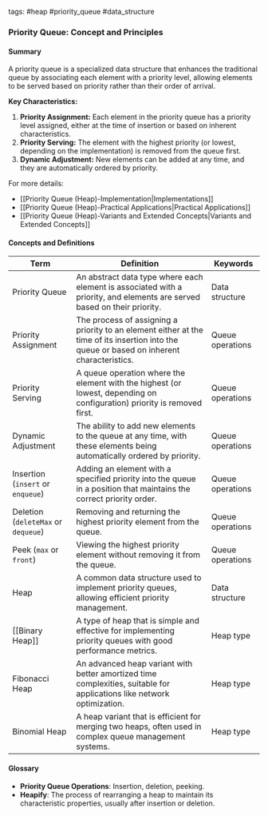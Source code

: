 tags: #heap #priority_queue #data_structure

### Priority Queue: Concept and Principles

#### Summary

A priority queue is a specialized data structure that enhances the traditional queue by associating each element with a priority level, allowing elements to be served based on priority rather than their order of arrival.

**Key Characteristics:**
1. **Priority Assignment:** Each element in the priority queue has a priority level assigned, either at the time of insertion or based on inherent characteristics.
2. **Priority Serving:** The element with the highest priority (or lowest, depending on the implementation) is removed from the queue first.
3. **Dynamic Adjustment:** New elements can be added at any time, and they are automatically ordered by priority.

For more details:
- [[Priority Queue (Heap)-Implementation|Implementations]]
- [[Priority Queue (Heap)-Practical Applications|Practical Applications]]
- [[Priority Queue (Heap)-Variants and Extended Concepts|Variants and Extended Concepts]]
#### Concepts and Definitions

| Term                                | Definition                                                                                                                                 | Keywords         |
| ----------------------------------- | ------------------------------------------------------------------------------------------------------------------------------------------ | ---------------- |
| Priority Queue                      | An abstract data type where each element is associated with a priority, and elements are served based on their priority.                   | Data structure   |
| Priority Assignment                 | The process of assigning a priority to an element either at the time of its insertion into the queue or based on inherent characteristics. | Queue operations |
| Priority Serving                    | A queue operation where the element with the highest (or lowest, depending on configuration) priority is removed first.                    | Queue operations |
| Dynamic Adjustment                  | The ability to add new elements to the queue at any time, with these elements being automatically ordered by priority.                     | Queue operations |
| Insertion (`insert` or `enqueue`)   | Adding an element with a specified priority into the queue in a position that maintains the correct priority order.                        | Queue operations |
| Deletion (`deleteMax` or `dequeue`) | Removing and returning the highest priority element from the queue.                                                                        | Queue operations |
| Peek (`max` or `front`)             | Viewing the highest priority element without removing it from the queue.                                                                   | Queue operations |
| Heap                                | A common data structure used to implement priority queues, allowing efficient priority management.                                         | Data structure   |
| [[Binary Heap]]                     | A type of heap that is simple and effective for implementing priority queues with good performance metrics.                                | Heap type        |
| Fibonacci Heap                      | An advanced heap variant with better amortized time complexities, suitable for applications like network optimization.                     | Heap type        |
| Binomial Heap                       | A heap variant that is efficient for merging two heaps, often used in complex queue management systems.                                    | Heap type        |

#### Glossary

- **Priority Queue Operations**: Insertion, deletion, peeking.
- **Heapify**: The process of rearranging a heap to maintain its characteristic properties, usually after insertion or deletion.